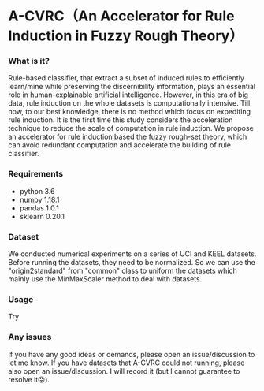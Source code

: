 #  A-CVRC（An Accelerator for Rule Induction in Fuzzy Rough Theory）


### What is it?

Rule-based classifier, that extract a subset of induced rules to efficiently learn/mine while preserving the discernibility information, plays an essential role in human-explainable artificial intelligence. However, in this era of big data, rule induction on the whole datasets is computationally intensive. Till now, to our best knowledge, there is no method which focus on expediting rule induction. It is the first time this study considers the acceleration technique to reduce the scale of computation in rule induction. We propose an accelerator for rule induction based the fuzzy rough-set theory, which can avoid redundant computation and accelerate the building of rule classifier.

### Requirements

  - python 3.6
  - numpy 1.18.1
  - pandas 1.0.1
  - sklearn 0.20.1

### Dataset

We conducted numerical experiments on a series of UCI and KEEL datasets. Before running the datasets, they need to be normalized. So we can use the "origin2standard" from "common" class to uniform the datasets which mainly use the MinMaxScaler method to deal with datasets. 

### Usage
Try

### Any issues

If you have any good ideas or demands, please open an issue/discussion to let me know.
If you have datasets that A-CVRC could not running, please also open an issue/discussion. I will record it (but I cannot guarantee to resolve it😛). 

